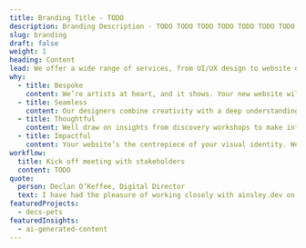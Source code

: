 ```yaml
---
title: Branding Title - TODO
description: Branding Description - TODO TODO TODO TODO TODO TODO TODO TODO TODO TODO TODO TODO TODO TODO TODO
slug: branding
draft: false
weight: 1
heading: Content
lead: We offer a wide range of services, from UI/UX design to website development. Specialising in software development and API integration, we deliver expertly designed solutions to any digital obstacle.
why:
  - title: Bespoke
    content: We’re artists at heart, and it shows. Your new website will be hand-crafted to create one-of-a-kind websites that break industry stereotypes
  - title: Seamless
    content: Our designers combine creativity with a deep understanding of user needs to deliver meaningful and relevant digital experiences.
  - title: Thoughtful
    content: Well draw on insights from discovery workshops to make informed decisions on the user journeys, content hierarchy and sitemap.
  - title: Impactful
    content: Your website’s the centrepiece of your visual identity. We make every click count through creative design and UX that converts.
workflow:
  title: Kick off meeting with stakeholders
  content: TODO
quote:
  person: Declan O’Keffee, Digital Director
  text: I have had the pleasure of working closely with ainsley.dev on the development of my new website. They have such a huge array of skills, not just in web development but across business and e-commerce as a whole. They helped us create a beautiful and modern website, and gave us ideas and initiatives for the future. It was a pleasure working with them.
featuredProjects:
  - decs-pets
featuredInsights:
  - ai-generated-content
---
```

